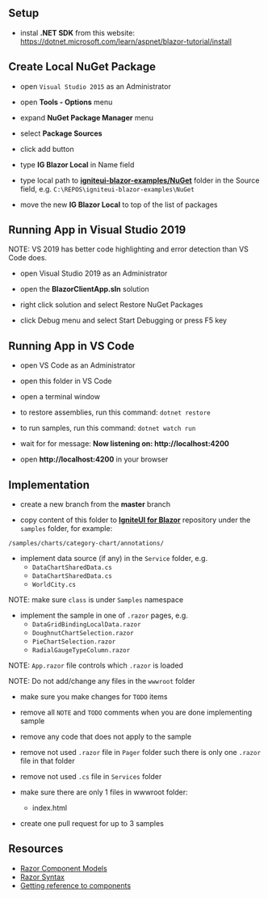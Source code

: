 ## Setup

- instal **.NET SDK** from this website:
https://dotnet.microsoft.com/learn/aspnet/blazor-tutorial/install

## Create Local NuGet Package

- open `Visual Studio 2015` as an Administrator
- open **Tools - Options** menu
- expand **NuGet Package Manager** menu
- select **Package Sources**
- click add button
- type **IG Blazor Local** in Name field
- type local path to [**igniteui-blazor-examples/NuGet**](https://github.com/IgniteUI/igniteui-blazor-examples) folder in the Source field, e.g.
`C:\REPOS\igniteui-blazor-examples\NuGet`

- move the new **IG Blazor Local** to top of the list of packages

## Running App in Visual Studio 2019

NOTE: VS 2019 has better code highlighting and error detection than VS Code does.

- open Visual Studio 2019 as an Administrator

- open the **BlazorClientApp.sln** solution

- right click solution and select Restore NuGet Packages

- click Debug menu and select Start Debugging or press F5 key


## Running App in VS Code

- open VS Code as an Administrator

- open this folder in VS Code

- open a terminal window
- to restore assemblies, run this command:
```dotnet restore```

- to run samples, run this command:
```dotnet watch run```

- wait for for message:
**Now listening on: http://localhost:4200**

- open **http://localhost:4200** in your browser

## Implementation

- create a new branch from the **master** branch

- copy content of this folder to [**IgniteUI for Blazor**](https://github.com/IgniteUI/igniteui-blazor-examples) repository under the `samples` folder, for example:

`/samples/charts/category-chart/annotations/`

- implement data source (if any) in the `Service` folder, e.g.
    - `DataChartSharedData.cs`
    - `DataChartSharedData.cs`
    - `WorldCity.cs`

NOTE: make sure `class` is under `Samples` namespace

- implement the sample in one of `.razor` pages, e.g.
    - `DataGridBindingLocalData.razor`
    - `DoughnutChartSelection.razor`
    - `PieChartSelection.razor`
    - `RadialGaugeTypeColumn.razor`

NOTE: `App.razor` file controls which `.razor` is loaded

NOTE: Do not add/change any files in the `wwwroot` folder

- make sure you make changes for `TODO` items

- remove all `NOTE` and `TODO` comments when you are done implementing sample

- remove any code that does not apply to the sample

- remove not used `.razor` file in `Pager` folder such there is only one `.razor` file in that folder

- remove not used `.cs` file in `Services` folder

- make sure there are only 1 files in wwwroot folder:
    - index.html

- create one pull request for up to 3 samples


## Resources

- [Razor Component Models](https://www.codemag.com/article/1911052)
- [Razor Syntax](https://docs.microsoft.com/en-us/aspnet/core/blazor/components/?view=aspnetcore-3.1#razor-syntax)
- [Getting reference to components](https://docs.microsoft.com/en-us/aspnet/core/blazor/components/?view=aspnetcore-3.1#capture-references-to-components)
